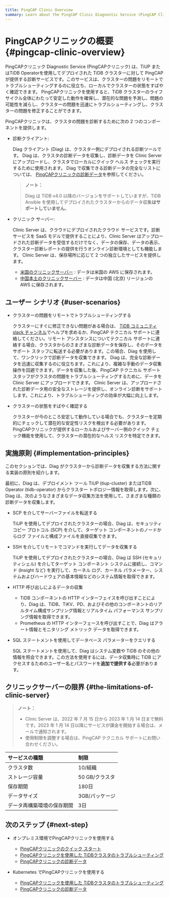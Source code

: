 ```yaml
---
title: PingCAP Clinic Overview
summary: Learn about the PingCAP Clinic Diagnostic Service (PingCAP Clinic), including tool components, user scenarios, and implementation principles.
---
```


# PingCAPクリニックの概要 {#pingcap-clinic-overview}

PingCAPクリニック Diagnostic Service (PingCAPクリニック) は、TiUP またはTiDB Operatorを使用してデプロイされた TiDB クラスターに対して PingCAP が提供する診断サービスです。このサービスは、クラスターの問題をリモートでトラブルシューティングするのに役立ち、ローカルでクラスターの状態をすばやく確認できます。 PingCAPクリニックを使用すると、TiDB クラスターのライフサイクル全体にわたって安定した動作を確保し、潜在的な問題を予測し、問題の可能性を減らし、クラスターの問題を迅速にトラブルシューティングし、クラスターの問題を修正することができます。

PingCAPクリニックは、クラスタの問題を診断するために次の 2 つのコンポーネントを提供します。

-   診断クライアント:

    Diag クライアント (Diag) は、クラスター側にデプロイされる診断ツールです。 Diag は、クラスタの診断データを収集し、診断データを Clinic Server にアップロードし、クラスタでローカルにクイック ヘルス チェックを実行するために使用されます。 Diag で収集できる診断データの完全なリストについては、 [PingCAPクリニックの診断データ](/clinic/clinic-data-instruction-for-tiup.md)を参照してください。

    > **ノート：**
    >
    > Diag は TiDB v4.0 以降のバージョンをサポートしていますが、TiDB Ansible を使用してデプロイされたクラスターからのデータ収集**はサポートしていません**。

-   クリニック サーバー:

    Clinic Server は、クラウドにデプロイされたクラウド サービスです。診断サービスを SaaS モデルで提供することにより、Clinic Server はアップロードされた診断データを受信するだけでなく、データの保存、データの表示、クラスター診断レポートの提供を行うオンライン診断環境としても機能します。 Clinic Server は、保存場所に応じて 2 つの独立したサービスを提供します。

    -   [米国のクリニックサーバー](https://clinic.pingcap.com) : データは米国の AWS に保存されます。
    -   [中国本土のクリニックサーバー](https://clinic.pingcap.com.cn) : データは中国 (北京) リージョンの AWS に保存されます。

## ユーザー シナリオ {#user-scenarios}

-   クラスターの問題をリモートでトラブルシューティングする

    クラスターにすぐに修正できない問題がある場合は、 [TiDB コミュニティ slack チャンネル](https://tidbcommunity.slack.com/archives/CH7TTLL7P)でヘルプを求めるか、PingCAP テクニカル サポートに連絡してください。リモート アシスタンスについてテクニカル サポートに連絡する場合、クラスタからのさまざまな診断データを保存し、そのデータをサポート スタッフに転送する必要があります。この場合、Diag を使用して、ワンクリックで診断データを収集できます。 Diag は、完全な診断データを迅速に収集するのに役立ちます。これにより、複雑な手動のデータ収集操作を回避できます。データを収集した後、PingCAP テクニカル サポート スタッフがクラスタの問題をトラブルシューティングするために、データを Clinic Server にアップロードできます。 Clinic Server は、アップロードされた診断データ用の安全なストレージを提供し、オンライン診断をサポートします。これにより、トラブルシューティングの効率が大幅に向上します。

-   クラスターの状態をすばやく確認する

    クラスターが今のところ安定して動作している場合でも、クラスターを定期的にチェックして潜在的な安定性リスクを検出する必要があります。 PingCAPクリニックが提供するローカルおよびサーバー側のクイック チェック機能を使用して、クラスターの潜在的なヘルス リスクを特定できます。

## 実施原則 {#implementation-principles}

このセクションでは、Diag がクラスターから診断データを収集する方法に関する実装の原則を紹介します。

最初に、Diag は、デプロイメント ツール TiUP (tiup-cluster) またはTiDB Operator (tidb-operator) からクラスター トポロジー情報を取得します。次に、Diag は、次のようなさまざまなデータ収集方法を使用して、さまざまな種類の診断データを収集します。

-   SCP を介してサーバーファイルを転送する

    TiUP を使用してデプロイされたクラスターの場合、Diag は、セキュリティコピー プロトコル (SCP) を介して、ターゲット コンポーネントのノードからログ ファイルと構成ファイルを直接収集できます。

-   SSH を介してリモートでコマンドを実行してデータを収集する

    TiUP を使用してデプロイされたクラスターの場合、Diag は SSH (セキュリティシェル) を介してターゲット コンポーネント システムに接続し、コマンド (Insight など) を実行して、カーネル ログ、カーネル パラメーター、システムおよびハードウェアの基本情報などのシステム情報を取得できます。

-   HTTP 呼び出しによるデータの収集

    -   TiDB コンポーネントの HTTP インターフェイスを呼び出すことにより、Diag は、TiDB、TiKV、PD、およびその他のコンポーネントのリアルタイム構成サンプリング情報とリアルタイム パフォーマンス サンプリング情報を取得できます。
    -   Prometheus の HTTP インターフェースを呼び出すことで、Diag はアラート情報とモニタリング メトリック データを取得できます。

-   SQL ステートメントを使用してデータベース パラメーターをクエリする

    SQL ステートメントを使用して、Diag はシステム変数や TiDB のその他の情報を照会できます。この方法を使用するには、データ収集時に TiDB にアクセスするためのユーザー名とパスワードを**追加で提供する**必要があります。

## クリニックサーバーの限界 {#the-limitations-of-clinic-server}

> **ノート：**
>
> -   Clinic Server は、2022 年 7 月 15 日から 2023 年 1 月 14 日まで無料です。2023 年 1 月 14 日以降にサービスが課金を開始する場合は、メールで通知されます。
> -   使用制限を調整する場合は、PingCAP テクニカル サポートにお問い合わせください。

| サービスの種類       | 制限         |
| :------------ | :--------- |
| クラスタ数         | 10/組織      |
| ストレージ容量       | 50 GB/クラスタ |
| 保存期間          | 180日       |
| データサイズ        | 3GB/パッケージ  |
| データ再構築環境の保存期間 | 3日         |

## 次のステップ {#next-step}

-   オンプレミス環境でPingCAPクリニックを使用する
    -   [PingCAPクリニックのクイック スタート](/clinic/quick-start-with-clinic.md)
    -   [PingCAPクリニックを使用した TiDBクラスタのトラブルシューティング](/clinic/clinic-user-guide-for-tiup.md)
    -   [PingCAPクリニックの診断データ](/clinic/clinic-data-instruction-for-tiup.md)

-   Kubernetes でPingCAPクリニックを使用する
    -   [PingCAPクリニックを使用した TiDBクラスタのトラブルシューティング](https://docs.pingcap.com/tidb-in-kubernetes/stable/clinic-user-guide)
    -   [PingCAPクリニックの診断データ](https://docs.pingcap.com/tidb-in-kubernetes/stable/clinic-data-collection)
